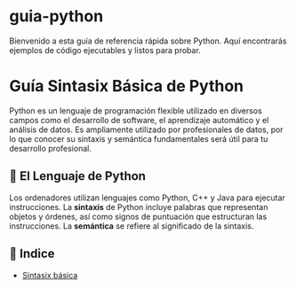 # guia-python
Bienvenido a esta guía de referencia rápida sobre Python. Aquí encontrarás ejemplos de código ejecutables y listos para probar.

# Guía Sintasix Básica de Python

Python es un lenguaje de programación flexible utilizado en diversos campos como el desarrollo de software, el aprendizaje automático y el análisis de datos. Es ampliamente utilizado por profesionales de datos, por lo que conocer su sintaxis y semántica fundamentales será útil para tu desarrollo profesional.

## 📌 El Lenguaje de Python

Los ordenadores utilizan lenguajes como Python, C++ y Java para ejecutar instrucciones. La **sintaxis** de Python incluye palabras que representan objetos y órdenes, así como signos de puntuación que estructuran las instrucciones. La **semántica** se refiere al significado de la sintaxis.

## 📖 Indice
- [Sintasix básica](https://docs.python.org/3/)
